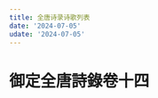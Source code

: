 ```yaml
---
title: 全唐诗录诗歌列表
date: '2024-07-05'
udate: '2024-07-05'
---
```

# 御定全唐詩錄卷十四

<PoemList :list="poems" :authorMap="authorMap" />


<script setup>
const chapter = '卷十四';
import poems from '/data/qtsl/卷十四/poems.json'
import authorMap from '/data/qtsl/卷十四/author.json'
</script>
